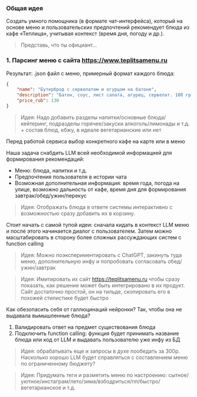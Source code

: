 ### Общая идея

Создать умного помощника (в формате чат-интерфейса), который на основе меню и пользовательских предпочтений рекомендует блюда из кафе «Теплица», учитывая контекст (время дня, погоду и др.).

> Представь, что ты официант...

### 1. Парсинг меню с сайта https://www.teplitsamenu.ru

Результат: .json файл с меню, примерный формат каждого блюда:

```json
{
	"name": "Бутерброд с сервелатом и огурцом на батоне",
	"description": "Батон, соус, лист салата, огурец, сервелат. 100 гр.",
	"price_rub": 130
}
```

> Идея: Надо добавить разделы напитки/основные блюда/кейтеринг, подразделы горячее/закуски алкоголь/лимонады и т.д. + состав блюд, кбжу, в идеале вегетарианские или нет

Перед работой сервиса выбор конкретного кафе на карте или в меню

Наша задача снабдить LLM всей необходимой информацией для формирования рекомендаций:

-   Меню: блюда, напитки и т.д.
-   Предпочтения пользователя в истории чата
-   Возможная дополнительная информация: время года, погода на улице, возможно дальность от кафе, время дня для формирования завтрак/обед/ужин/перекус

> Идея: Отображать блюда в ответе системы интерактивно с возможностью сразу добавить их в корзину. 

Стоит начать с самой тупой идеи: сначала кидать в контекст LLM меню и после этого начинается диалог с пользователем. Затем можно масштабировать в сторону более сложных рассуждающих систем с function calling

> Идея: Можно поэкспериментировать с ChatGPT, закинуть туда меню, дополнительную инфу и попробовать согласовать обед/ужин/завтрак

> Идея: Имитировать их сайт https://teplitsamenu.ru чтобы сразу показать, как решение может быть интегрировано в их продукт. Сайт достаточно простой, он на тильде, скопировать его в похожей стилистике будет быстро

Как обезопасить себя от галлюцинаций нейронки? Так, чтобы она не выдавала вымышленные блюда? 
1. Валидировать ответ на предмет существования блюда
2. Подключить function calling: функция будет принимать название блюда или код от LLM и выдавать пользователю уже инфу из БД

> Идея: обрабатывать еще и запросы в духе пообедать за 300р. Насколько хорошо LLM будет справляться с составлением меню по ограниченному бюджету?

> Идея: Придумать теги и разметить меню по настроению: сытное/уютное/инстаграм/лето/зима/взбодриться/пп/быстро/вегетарианское и т.д.


